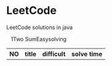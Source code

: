 # LeetCode
LeetCode solutions in java
<table>
 <thead>
  <th>NO</th>
  <th>title</th>
  <th>difficult</th>
  <th>solve time</th>
 </thead>
 <tbody>
  <tr>1</tr>
  <tr>Two Sum</tr>
  <tr>Easy</tr>
  <tr>solving</tr>
 </tbody>
  
</table>
